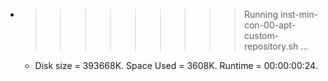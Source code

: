 * >>>>>>>>> Running inst-min-con-00-apt-custom-repository.sh ...
  * Disk size = 393668K. Space Used = 3608K. Runtime = 00:00:00:24.
